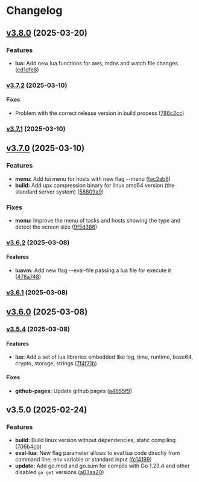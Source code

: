 # Changelog

## [v3.8.0](https://github.com/sevir/essh/compare/v3.7.2...v3.8.0) (2025-03-20)

### Features

* **lua:** Add new lua functions for aws, mdns and watch file changes
([cd1dfe8](https://github.com/sevir/essh/commit/cd1dfe81c95a880f74928beca537ea4a190e4641))

### [v3.7.2](https://github.com/sevir/essh/compare/v3.7.1...v3.7.2) (2025-03-10)

#### Fixes

* Problem with the correct release version in build process
([786c2cc](https://github.com/sevir/essh/commit/786c2cc46ea313cc9649ed736bbc852cad53ee79))

### [v3.7.1](https://github.com/sevir/essh/compare/v3.7.0...v3.7.1) (2025-03-10)

## [v3.7.0](https://github.com/sevir/essh/compare/v3.6.2...v3.7.0) (2025-03-10)

### Features

* **menu:** Add tui menu for hosts with new flag --menu
([fac2ab6](https://github.com/sevir/essh/commit/fac2ab68e58199e1698ffa80befff4dd6fc53dc8))
* **build:** Add upx compression binary for linux amd64 version (the standard
server system)
([58809a9](https://github.com/sevir/essh/commit/58809a9fdd22482211f5bc26c64ea7a1d0d537f7))

### Fixes

* **menu:** Improve the menu of tasks and hosts showing the type and detect
the screen size
([9f5d386](https://github.com/sevir/essh/commit/9f5d3866d68b36e8810fe5b9306c4b5e4ee073b0))

### [v3.6.2](https://github.com/sevir/essh/compare/v3.6.1...v3.6.2) (2025-03-08)

#### Features

* **luavm:** Add new flag --eval-file passing a lua file for execute it
([478a748](https://github.com/sevir/essh/commit/478a74857417798e47f1aab9c1f328f741efad55))

### [v3.6.1](https://github.com/sevir/essh/compare/v3.6.0...v3.6.1) (2025-03-08)

## [v3.6.0](https://github.com/sevir/essh/compare/v3.5.4...v3.6.0) (2025-03-08)

### [v3.5.4](https://github.com/sevir/essh/compare/v3.5.0...v3.5.4) (2025-03-08)

#### Features

* **lua:** Add a  set of lua libraries embedded like log, time, runtime,
base64, crypto, storage, strings
([7f4f71b](https://github.com/sevir/essh/commit/7f4f71b1ec1b9307d25b518c95228cb683c911ef))

#### Fixes

* **github-pages:** Update github pages
([a4855f9](https://github.com/sevir/essh/commit/a4855f9fe6aab0ac6ffa49f8bdc4e68fe1f84979))

## v3.5.0 (2025-02-24)

### Features

* **build:** Build linux version without dependencies, static compiling
([706b4cb](https://github.com/sevir/essh/commit/706b4cbd5d0efcd5c1e5f0b0a6739654d11e2e01))
* **eval-lua:** New flag parameter allows to eval lua code directly from
command line, env variable or standard input
([fc14199](https://github.com/sevir/essh/commit/fc1419974c58d732e610d45e488477522dfd64cd))
* **update:** Add go.mod and go.sum for compile with Go 1.23.4 and other
disabled `go get` versions
([a03aa20](https://github.com/sevir/essh/commit/a03aa20a4b7de5d97b60883842fdeff7c54c8cd6))
